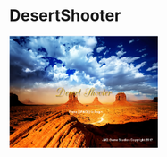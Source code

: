 # DesertShooter
<img src="https://github.com/dnarine1585/Desert-Shooter/blob/master/startscreen.PNG" height="200px">
